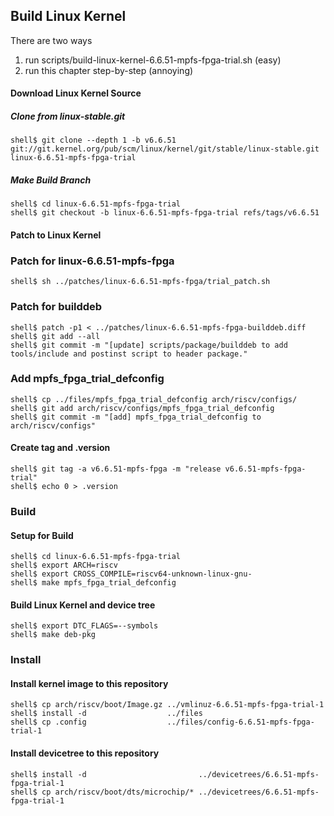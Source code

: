 ## Build Linux Kernel

There are two ways

1. run scripts/build-linux-kernel-6.6.51-mpfs-fpga-trial.sh (easy)
2. run this chapter step-by-step (annoying)

#### Download Linux Kernel Source

##### Clone from linux-stable.git

```console
shell$ git clone --depth 1 -b v6.6.51 git://git.kernel.org/pub/scm/linux/kernel/git/stable/linux-stable.git linux-6.6.51-mpfs-fpga-trial
```

##### Make Build Branch

```console
shell$ cd linux-6.6.51-mpfs-fpga-trial
shell$ git checkout -b linux-6.6.51-mpfs-fpga-trial refs/tags/v6.6.51
```

#### Patch to Linux Kernel

### Patch for linux-6.6.51-mpfs-fpga

```console
shell$ sh ../patches/linux-6.6.51-mpfs-fpga/trial_patch.sh
```
### Patch for builddeb

```console
shell$ patch -p1 < ../patches/linux-6.6.51-mpfs-fpga-builddeb.diff
shell$ git add --all
shell$ git commit -m "[update] scripts/package/builddeb to add tools/include and postinst script to header package."
```

### Add mpfs_fpga_trial_defconfig

```console
shell$ cp ../files/mpfs_fpga_trial_defconfig arch/riscv/configs/
shell$ git add arch/riscv/configs/mpfs_fpga_trial_defconfig
shell$ git commit -m "[add] mpfs_fpga_trial_defconfig to arch/riscv/configs"
```

#### Create tag and .version

```console
shell$ git tag -a v6.6.51-mpfs-fpga -m "release v6.6.51-mpfs-fpga-trial"
shell$ echo 0 > .version
```

### Build

#### Setup for Build 

````console
shell$ cd linux-6.6.51-mpfs-fpga-trial
shell$ export ARCH=riscv
shell$ export CROSS_COMPILE=riscv64-unknown-linux-gnu-
shell$ make mpfs_fpga_trial_defconfig
````

#### Build Linux Kernel and device tree

````console
shell$ export DTC_FLAGS=--symbols
shell$ make deb-pkg
````

### Install

#### Install kernel image to this repository

```console
shell$ cp arch/riscv/boot/Image.gz ../vmlinuz-6.6.51-mpfs-fpga-trial-1
shell$ install -d                  ../files
shell$ cp .config                  ../files/config-6.6.51-mpfs-fpga-trial-1
```

#### Install devicetree to this repository

```console
shell$ install -d                         ../devicetrees/6.6.51-mpfs-fpga-trial-1
shell$ cp arch/riscv/boot/dts/microchip/* ../devicetrees/6.6.51-mpfs-fpga-trial-1
```

